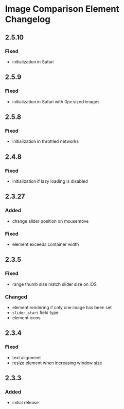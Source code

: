 # Image Comparison Element Changelog

## 2.5.10

### Fixed

- initialization in Safari

## 2.5.9

### Fixed

- initialization in Safari with 0px sized images

## 2.5.8

### Fixed

- initialization in throttled networks

## 2.4.8

### Fixed

- initialization if lazy loading is disabled

## 2.3.27

### Added

- change slider position on mousemove

### Fixed

- element exceeds container width

## 2.3.5

### Fixed

- range thumb size match slider size on iOS

### Changed

- element rendering if only one image has been set
- `slider_start` field type
- element icons

## 2.3.4

### Fixed

- text alignment
- resize element when increasing window size

## 2.3.3

### Added

- initial release
